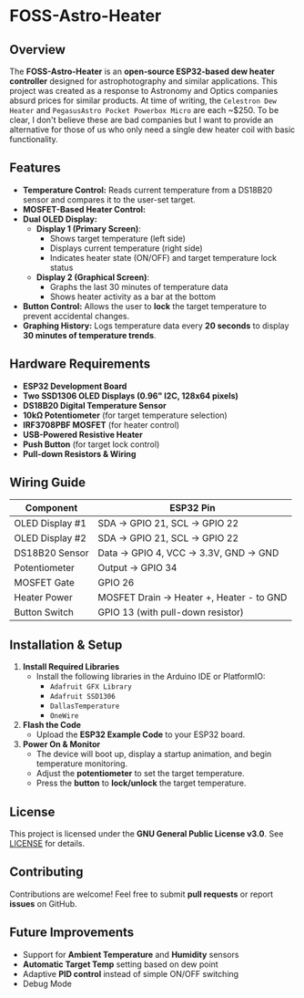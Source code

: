 # FOSS-Astro-Heater

## Overview
The **FOSS-Astro-Heater** is an **open-source ESP32-based dew heater controller** designed for astrophotography and similar applications. This project was created as a response to Astronomy and Optics companies absurd prices for similar products. At time of writing, the `Celestron Dew Heater` and `PegasusAstro Pocket Powerbox Micro` are each ~$250. To be clear, I don't believe these are bad companies but I want to provide an alternative for those of us who only need a single dew heater coil with basic functionality.

## Features
- **Temperature Control:** Reads current temperature from a DS18B20 sensor and compares it to the user-set target.
- **MOSFET-Based Heater Control:**
- **Dual OLED Display:**
  - **Display 1 (Primary Screen)**:
    - Shows target temperature (left side)
    - Displays current temperature (right side)
    - Indicates heater state (ON/OFF) and target temperature lock status
  - **Display 2 (Graphical Screen)**:
    - Graphs the last 30 minutes of temperature data
    - Shows heater activity as a bar at the bottom
- **Button Control:** Allows the user to **lock** the target temperature to prevent accidental changes.
- **Graphing History:** Logs temperature data every **20 seconds** to display **30 minutes of temperature trends**.

## Hardware Requirements
- **ESP32 Development Board**
- **Two SSD1306 OLED Displays (0.96" I2C, 128x64 pixels)**
- **DS18B20 Digital Temperature Sensor**
- **10kΩ Potentiometer** (for target temperature selection)
- **IRF3708PBF MOSFET** (for heater control)
- **USB-Powered Resistive Heater**
- **Push Button** (for target lock control)
- **Pull-down Resistors & Wiring**

## Wiring Guide
| Component          | ESP32 Pin  |
|-------------------|------------|
| OLED Display #1  | SDA -> GPIO 21, SCL -> GPIO 22 |
| OLED Display #2  | SDA -> GPIO 21, SCL -> GPIO 22 |
| DS18B20 Sensor   | Data -> GPIO 4, VCC -> 3.3V, GND -> GND |
| Potentiometer    | Output -> GPIO 34 |
| MOSFET Gate      | GPIO 26 |
| Heater Power     | MOSFET Drain -> Heater +, Heater - to GND |
| Button Switch    | GPIO 13 (with pull-down resistor) |

## Installation & Setup
1. **Install Required Libraries**
   - Install the following libraries in the Arduino IDE or PlatformIO:
     - `Adafruit GFX Library`
     - `Adafruit SSD1306`
     - `DallasTemperature`
     - `OneWire`
2. **Flash the Code**
   - Upload the **ESP32 Example Code** to your ESP32 board.
3. **Power On & Monitor**
   - The device will boot up, display a startup animation, and begin temperature monitoring.
   - Adjust the **potentiometer** to set the target temperature.
   - Press the **button** to **lock/unlock** the target temperature.

## License
This project is licensed under the **GNU General Public License v3.0**. See [LICENSE](LICENSE) for details.

## Contributing
Contributions are welcome! Feel free to submit **pull requests** or report **issues** on GitHub.

## Future Improvements
- Support for **Ambient Temperature** and **Humidity** sensors
- **Automatic Target Temp** setting based on dew point
- Adaptive **PID control** instead of simple ON/OFF switching
- Debug Mode
